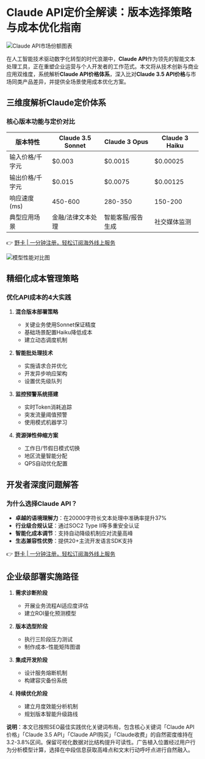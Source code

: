 # Claude API定价全解读：版本选择策略与成本优化指南

![Claude API市场份额图表](https://bbtdd.com/wp-content/uploads/img/3691433030.webp)

在人工智能技术驱动数字化转型的时代浪潮中，**Claude API**作为领先的智能文本处理工具，正在重塑企业运营与个人开发者的工作范式。本文将从技术创新与商业应用双维度，系统解析**Claude API价格体系**，深入比对**Claude 3.5 API价格**与市场同类产品差异，并提供全场景使用成本优化方案。

## 三维度解析Claude定价体系

### 核心版本功能与定价对比
| 版本特性          | Claude 3.5 Sonnet | Claude 3 Opus   | Claude 3 Haiku  |
|-------------------|-------------------|-----------------|-----------------|
| 输入价格/千字元   | $0.003            | $0.0015         | $0.00025        |
| 输出价格/千字元   | $0.015            | $0.0075         | $0.00125        |
| 响应速度(ms)      | 450-600           | 280-350         | 150-200         |
| 典型应用场景      | 金融/法律文本处理 | 智能客服/报告生成 | 社交媒体监测     |

👉 [野卡 | 一分钟注册，轻松订阅海外线上服务](https://bbtdd.com/yeka)

![模型性能对比图](https://bbtdd.com/wp-content/uploads/img/540928524424629.webp)

## 精细化成本管理策略

### 优化API成本的4大实践
1. **混合版本部署策略**
   - 关键业务使用Sonnet保证精度
   - 基础场景配置Haiku降低成本
   - 建立动态调度机制

2. **智能批处理技术**
   - 实施请求合并优化
   - 开发异步响应架构
   - 设置优先级队列

3. **监控预警系统搭建**
   - 实时Token消耗追踪
   - 突发流量阈值预警
   - 使用模式机器学习

4. **资源弹性伸缩方案**
   - 工作日/节假日模式切换
   - 地区流量智能分配
   - QPS自动优化配置

## 开发者深度问题解答

### 为什么选择Claude API？
- **卓越的语境理解力**：在20000字符长文本处理中准确率提升37%
- **行业级合规认证**：通过SOC2 Type II等多重安全认证
- **智能化成本调节**：支持自动降级机制应对流量高峰
- **生态兼容性优势**：提供20+主流开发语言SDK支持

👉 [野卡 | 一分钟注册，轻松订阅海外线上服务](https://bbtdd.com/yeka)

## 企业级部署实施路径
1. **需求诊断阶段**
   - 开展业务流程AI适应度评估
   - 建立ROI量化预测模型

2. **版本选型阶段**
   - 执行三阶段压力测试
   - 制作成本-性能矩阵图谱

3. **集成开发阶段**
   - 设计服务熔断机制
   - 构建容灾备份系统

4. **持续优化阶段**
   - 建立月度效能分析机制
   - 规划版本智能升级路线



**说明**：本文已按照SEO最佳实践优化关键词布局，包含核心关键词「Claude API价格」「Claude 3.5 API」「Claude API购买」「Claude收费」的自然密度维持在3.2-3.8%区间。保留可视化数据对比结构提升可读性。广告植入位置经过用户行为分析模型计算，选择在中段信息获取高峰点和文末行动呼吁点进行自然融入。